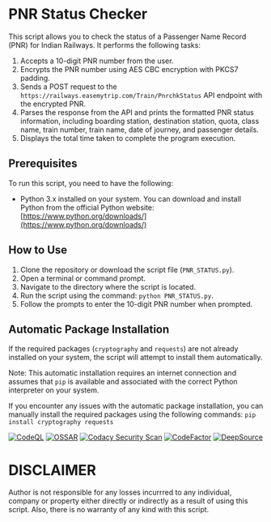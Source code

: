 # PNR Status Checker

This script allows you to check the status of a Passenger Name Record (PNR) for Indian Railways. It performs the following tasks:

1. Accepts a 10-digit PNR number from the user.
2. Encrypts the PNR number using AES CBC encryption with PKCS7 padding.
3. Sends a POST request to the `https://railways.easemytrip.com/Train/PnrchkStatus` API endpoint with the encrypted PNR.
4. Parses the response from the API and prints the formatted PNR status information, including boarding station, destination station, quota, class name, train number, train name, date of journey, and passenger details.
5. Displays the total time taken to complete the program execution.

## Prerequisites

To run this script, you need to have the following:

- Python 3.x installed on your system. You can download and install Python from the official Python website: [https://www.python.org/downloads/](https://www.python.org/downloads/)

## How to Use

1. Clone the repository or download the script file (`PNR_STATUS.py`).
2. Open a terminal or command prompt.
3. Navigate to the directory where the script is located.
4. Run the script using the command: `python PNR_STATUS.py`.
5. Follow the prompts to enter the 10-digit PNR number when prompted.

## Automatic Package Installation

If the required packages (`cryptography` and `requests`) are not already installed on your system, the script will attempt to install them automatically.

Note: This automatic installation requires an internet connection and assumes that `pip` is available and associated with the correct Python interpreter on your system.

If you encounter any issues with the automatic package installation, you can manually install the required packages using the following commands:
`pip install cryptography requests`


[![CodeQL](https://github.com/chunkboi/pnr-status/actions/workflows/codeql-analysis.yml/badge.svg)](https://github.com/chunkboi/pnr-status/actions/workflows/codeql-analysis.yml)
[![OSSAR](https://github.com/chunkboi/pnr-status/actions/workflows/ossar.yml/badge.svg)](https://github.com/chunkboi/pnr-status/actions/workflows/ossar.yml)
[![Codacy Security Scan](https://github.com/chunkboi/pnr-status/actions/workflows/codacy.yml/badge.svg)](https://github.com/chunkboi/pnr-status/actions/workflows/codacy.yml)
[![CodeFactor](https://www.codefactor.io/repository/github/chunkboi/pnr-status/badge)](https://www.codefactor.io/repository/github/chunkboi/pnr-status)
[![DeepSource](https://deepsource.io/gh/chunkboi/pnr-status.svg/?label=active+issues&show_trend=true&token=8c9BSEqF2nTvN-EmrdZDeAAR)](https://deepsource.io/gh/chunkboi/pnr-status/)

# DISCLAIMER
Author is not responsible for any losses incurrred to any individual, company or property either directly or indirectly as a result of using this script. Also, there is no warranty of any kind with this script.
